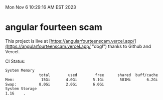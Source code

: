 Mon Nov  6 10:29:16 AM EST 2023

# angular fourteen scam


This project is live at [https://angularfourteenscam.vercel.app/](https://angularfourteenscam.vercel.app/ "dog!") thanks to Github and Vercel.

CI Status: 

```bash
System Memory
               total        used        free      shared  buff/cache   available
Mem:            15Gi       4.0Gi       5.1Gi       581Mi       6.2Gi        10Gi
Swap:          8.0Gi       2.0Gi       6.0Gi
System Storage
1.1G	.
```
